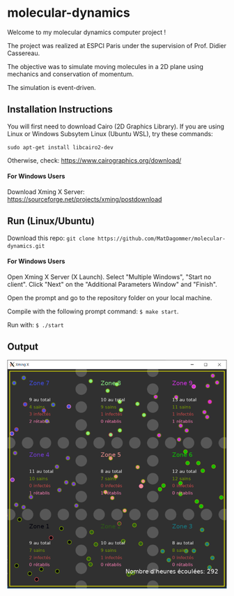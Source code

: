 # molecular-dynamics

Welcome to my molecular dynamics computer project !

The project was realized at ESPCI Paris under the supervision of Prof. Didier Cassereau.

The objective was to simulate moving molecules in a 2D plane using mechanics and conservation of momentum.

The simulation is event-driven. 

## Installation Instructions

You will first need to download Cairo (2D Graphics Library).
If you are using Linux or Windows Subsytem Linux (Ubuntu WSL), try these commands:

    sudo apt-get install libcairo2-dev

Otherwise, check:
https://www.cairographics.org/download/

    
#### For Windows Users
Download Xming X Server:   
        https://sourceforge.net/projects/xming/postdownload
        
## Run (Linux/Ubuntu)

Download this repo: ``` git clone https://github.com/MatDagommer/molecular-dynamics.git ```

#### For Windows Users

Open Xming X Server (X Launch). Select "Multiple Windows", "Start no client". 
Click "Next" on the "Additional Parameters Window" and "Finish".

Open the prompt and go to the repository folder on your local machine.

Compile with the following prompt command: ``` $ make start ```.

Run with: ``` $ ./start ```

## Output

![alt text](img/mol_dyn.png)

